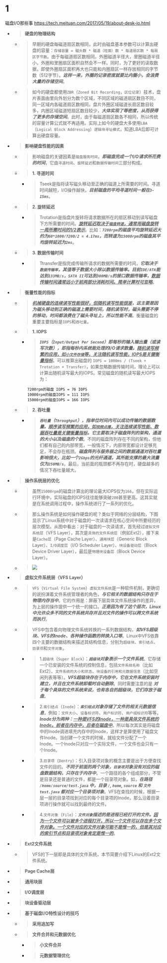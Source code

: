 
# 1

磁盘I/O那些事 https://tech.meituan.com/2017/05/19/about-desk-io.html
- > **硬盘的物理结构**
  * > 早期的硬盘每磁道扇区数相同，此时由磁盘基本参数可以计算出硬盘的容量：`存储容量 = 磁头数 * 磁道（柱面）数 * 每道扇区数 * 每扇区字节数`。由于每磁道扇区数相同，外圈磁道半径大，里圈磁道半径小，外圈和里圈扇区面积自然会不一样。同时，为了更好的读取数据，即使外圈扇区面积再大也只能和内圈扇区一样存放相同的字节数（512字节）。***这样一来，外圈的记录密度就要比内圈小，会浪费大量的存储空间***。
  * > 如今的硬盘都使用`ZBR`（`Zoned Bit Recording`，`区位记录`）技术，盘片表面由里向外划分为数个区域，不同区域的磁道扇区数目不同，同一区域内各磁道扇区数相同，盘片外圈区域磁道长扇区数目较多，内圈区域磁道短扇区数目较少，***大体实现了等密度，从而获得了更多的存储空间***。此时，由于每磁道扇区数各不相同，所以传统的容量计算公式就不再适用。实际上如今的硬盘大多使用`LBA`（`Logical Block Addressing`）`逻辑块寻址模式`，知道LBA后即可计算出硬盘容量。
- > **影响硬盘性能的因素**
  * > 影响磁盘的关键因素是`磁盘服务时间`，***即磁盘完成一个I/O请求所花费的时间***，它由`寻道时间`、`旋转延迟`和`数据传输时间`三部分构成。
  * > **1. 寻道时间**
    + > Tseek是指将读写磁头移动至正确的磁道上所需要的时间。寻道时间越短，I/O操作越快，***目前磁盘的平均寻道时间一般在`3-15ms`***。
  * > **2. 旋转延迟**
    + > Trotation是指盘片旋转将请求数据所在的扇区移动到读写磁盘下方所需要的时间。***<ins>旋转延迟取决于`磁盘转速`，通常用磁盘旋转一周所需时间的1/2表示</ins>***。比如：***`7200rpm`的磁盘平均旋转延迟大约为`60*1000/7200/2 = 4.17ms`，而转速为`15000rpm`的磁盘其平均旋转延迟为`2ms`***。
  * > **3. 数据传输时间**
    + > Ttransfer是指完成传输所请求的数据所需要的时间，***它取决于`数据传输率`，其值等于数据大小除以数据传输率。目前`IDE/ATA`能达到`133MB/s`，`SATA II`可达到`300MB/s`的接口数据传输率，<ins>数据传输时间通常远小于前两部分消耗时间。简单计算时可忽略<ins>***。
- > **衡量性能的指标**
  * > ***<ins>机械硬盘的连续读写性能很好，但随机读写性能很差</ins>，这主要是因为磁头移动到正确的磁道上需要时间，随机读写时，磁头需要不停的移动，时间都浪费在了磁头寻址上，所以性能不高***。衡量磁盘的重要主要指标是`IOPS`和`吞吐量`。
  * > **1. IOPS**
    + > ***`IOPS`（`Input/Output Per Second`）即每秒的输入输出量（或读写次数），即指每秒内系统能处理的I/O请求数量。<ins>随机读写频繁的应用，如`小文件存储`等，关注随机读写性能，IOPS是关键衡量指标</ins>***。可以推算出磁盘的 `IOPS = 1000ms / (Tseek + Trotation + Transfer)`，如果忽略数据传输时间，理论上可以计算出随机读写最大的IOPS。常见磁盘的随机读写最大IOPS为：
      ```console
      7200rpm的磁盘 IOPS = 76 IOPS
      10000rpm的磁盘IOPS = 111 IOPS
      15000rpm的磁盘IOPS = 166 IOPS
      ```
  * > **2. 吞吐量**
    + > ***`吞吐量`（`Throughput`），指单位时间内可以成功传输的数据数量。<ins>顺序读写频繁的应用，如`视频点播`，关注连续读写性能、数据吞吐量是关键衡量指标</ins>。它主要取决于磁盘阵列的架构，通道的大小以及磁盘的个数***。不同的磁盘阵列存在不同的架构，但他们都有自己的内部带宽，一般情况下，内部带宽都设计足够充足，不会存在瓶颈。***磁盘阵列与服务器之间的数据通道对吞吐量影响很大，比如一个`2Gbps`的光纤通道，其所能支撑的最大流量仅为`250MB/s`***。最后，当前面的瓶颈都不再存在时，硬盘越多的情况下吞吐量越大。
- > **操作系统层的优化**
  * > 虽然`15000rpm`的磁盘计算出的理论最大IOPS仅为`166`，但在实际运行环境中，实际磁盘的IOPS往往能够突破`200`甚至更高。这其实就是在系统调用过程中，操作系统进行了一系列的优化。
  * > 那么操作系统是如何操作硬盘的呢？类似于网络的分层结构，下图显示了Linux系统中对于磁盘的一次读请求在核心空间中所要经历的层次模型。从图中看出：对于磁盘的一次读请求，首先经过`虚拟文件系统层`（VFS Layer），其次是`具体的文件系统层`（例如Ext2），接下来是`Cache层`（Page Cache Layer）、`通用块层`（Generic Block Layer）、`I/O调度层`（I/O Scheduler Layer）、`块设备驱动层`（Block Device Driver Layer），最后是`物理块设备层`（Block Device Layer）。
  * > ![](https://awps-assets.meituan.net/mit-x/blog-images-bundle-2017/6e034503.png)
- > **虚拟文件系统层（VFS Layer）**
  * > `VFS`（`Virtual File System`）`虚拟文件系统`是一种软件机制，更确切的说扮演着文件系统管理者的角色，***与它相关的数据结构只存在于物理内存当中***。它的作用是：屏蔽下层具体文件系统操作的差异，为上层的操作提供一个统一的接口。***正是因为有了这个层次，Linux中允许众多不同的文件系统共存并且对文件的操作可以跨文件系统而执行***。
  * > VFS中包含着向物理文件系统转换的一系列数据结构，***如VFS超级块、VFS的Inode、各种操作函数的转换入口等***。Linux中VFS依靠四个主要的数据结构来描述其结构信息，分别为`超级块`、`索引结点`、`目录项`和`文件对象`。
    + > 1.`超级块`（`Super Block`）：***`超级块`对象表示一个文件系统***。它存储一个已安装的文件系统的控制信息，包括`文件系统名称`（比如Ext2）、`文件系统的大小和状态`、`块设备的引用和元数据信息`（比如空闲列表等等）。***VFS超级块存在于内存中，它在文件系统安装时建立，并且在文件系统卸载时自动删除***。同时需要注意的是 ***对于每个具体的文件系统来说，也有各自的超级块，它们存放于磁盘***。
    + > 2.`索引结点`（`Inode`）：***`索引结点`对象存储了文件的相关元数据信息***，例如：`文件大小`、`设备标识符`、`用户标识符`、`用户组标识符`等等。***Inode分为两种：<ins>一种是VFS的Inode，一种是具体文件系统的Inode。前者在内存中，后者在磁盘中</ins>***。所以每次其实是将磁盘中的Inode调进填充内存中的Inode，这样才是算使用了磁盘文件Inode。当创建一个文件的时候，就给文件分配了一个Inode。一个Inode只对应一个实际文件，一个文件也会只有一个Inode。
    + > 3.`目录项`（`Dentry`）：引入目录项对象的概念主要是出于方便查找文件的目的。***不同于前面的两个对象，`目录项`对象没有对应的磁盘数据结构，只存在于内存中***。一个路径的各个组成部分，不管是目录还是普通的文件，都是一个目录项对象。如，***在路径 `/home/source/test.java` 中，目录 `/`, `home`, `source` 和 `文件 test.java` 都对应一个目录项对象***。VFS在查找的时候，根据一层一层的目录项找到对应的每个目录项的Inode，那么沿着目录项进行操作就可以找到最终的文件。
    + > 4.`文件对象`（`File`）：***`文件对象`描述的是进程已经打开的文件。<ins>因为一个文件可以被多个进程打开，所以一个文件可以存在多个文件对象。一个文件对应的文件对象可能不是惟一的，但是其对应的索引节点和目录项对象肯定是惟一的</ins>***。
- > **Ext2文件系统**
  * > VFS的下一层即是具体的文件系统，本节简要介绍下Linux的Ext2文件系统。
- > **Page Cache层**
- > **通用块层**
- > **I/O调度层**
- > **块设备驱动层**
- > **基于磁盘I/O特性设计的技巧**
  * > **采用追加写**
  * > **文件合并和元数据优化**
    + > **小文件合并**
    + > **元数据管理优化**

